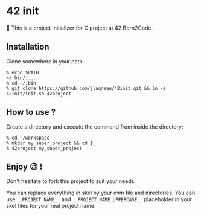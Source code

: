 # 42 init

:rocket: This is a project initializer for C project at 42 Born2Code.

## Installation

Clone somewhere in your path

    % echo $PATH
    ~/.bin/:...
    % cd ~/.bin
    % git clone https://github.com/jlagneau/42init.git && ln -s 42init/init.sh 42project

## How to use ?

Create a directory and execute the command from inside the directory:

    % cd ~/workspace
    % mkdir my_super_project && cd $_
    % 42project my_super_project

## Enjoy :wink: !

Don't hesitate to fork this project to suit your needs.

You can replace everything in skel by your own file and directories.
You can use `__PROJECT_NAME__` and `__PROJECT_NAME_UPPERCASE__` placeholder in your skel files for your real project name.
